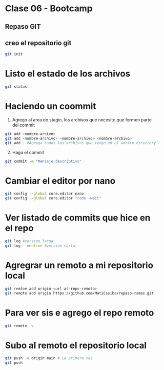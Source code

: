 # Clase 06 -  Bootcamp

## Repaso GIT

## creo el repositorio git

```sh
git init
```
# Listo el estado de los archivos

```sh
git status
```

# Haciendo un coommit
1. Agrego al area de stagin, los archivos que necesito que formen parte del commit

```sh
git add <nombre-arcivo>
git add <nombre-archivo> <nombre-archivo> <nombre-archivo>
git add . #Agrega todos los archivos que tengo en el workin directory (md)
```

2. Hago el commit

```sh
git commit -m "Mensaje descriptivo"
```

# Cambiar el editor por nano

```sh
git config --global core.editor nano
git config --global core.editor "code -wait"
```
# Ver listado de commits que hice en el repo

```sh
git log #version larga
git log --oneline #version corta
```

# Agregrar un remoto a mi repositorio local

```sh
git remtoe add origin <url-al-repo-remoto>
git remote add origin https://github.com/MatiCasiba/repaso-ramas.git
```

# Para ver sis e agrego el repo remoto

```sh
git remote -v
```

# Subo al remoto el repositorio local

```sh
git push -u origin main # La primera vez
git push
```

